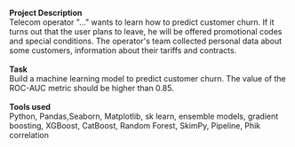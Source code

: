 **Project Description**\
Telecom operator "..." wants to learn how to predict customer churn. If it turns out that the user plans to leave, he will be offered promotional codes and special conditions. The operator's team collected personal data about some customers, information about their tariffs and contracts.\
\
**Task**\
Build a machine learning model to predict customer churn. The value of the ROC-AUC metric should be higher than 0.85.\
\
**Tools used**\
Python, Pandas,Seaborn, Matplotlib, sk learn, ensemble models, gradient boosting, XGBoost, CatBoost, Random Forest, SkimPy, Pipeline, Phik correlation
